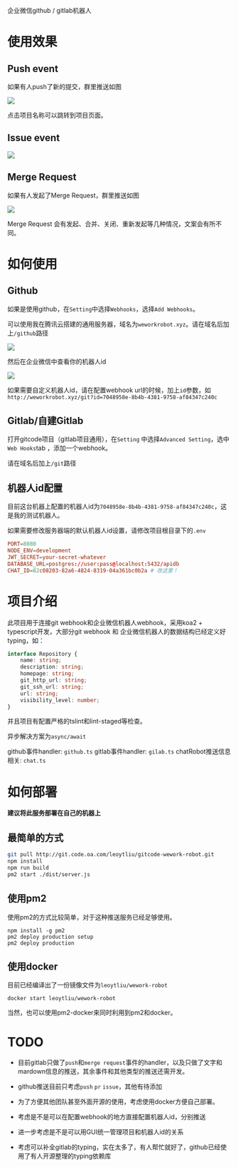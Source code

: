 企业微信github / gitlab机器人

# 使用效果

## Push event
如果有人push了新的提交，群里推送如图

![](https://tuchuang-1251767583.cos.ap-guangzhou.myqcloud.com/push-demo.jpg)

点击项目名称可以跳转到项目页面。

## Issue event

![](https://tuchuang-1251767583.cos.ap-guangzhou.myqcloud.com/issue-demo.png)

## Merge Request
如果有人发起了Merge Request，群里推送如图

![](https://tuchuang-1251767583.cos.ap-guangzhou.myqcloud.com/mr-demo.png)

Merge Request 会有发起、合并、关闭、重新发起等几种情况，文案会有所不同。

# 如何使用

## Github

如果是使用github，在`Setting`中选择`Webhooks`，选择`Add Webhooks`。

可以使用我在腾讯云搭建的通用服务器，域名为`weworkrobot.xyz`。请在域名后加上`/github`路径

![](https://tuchuang-1251767583.cos.ap-guangzhou.myqcloud.com/github-demo.png)

然后在企业微信中查看你的机器人id

![](https://tuchuang-1251767583.cos.ap-guangzhou.myqcloud.com/wework-demo.jpg)

如果需要自定义机器人id，请在配置webhook url的时候，加上`id`参数，如`http://weworkrobot.xyz/git?id=7048958e-8b4b-4381-9758-af84347c240c`

## Gitlab/自建Gitlab

打开gitcode项目（gitlab项目通用），在`Setting` 中选择`Advanced Setting`，选中`Web Hooks`tab ，添加一个webhook。

请在域名后加上`/git`路径

## 机器人id配置
目前这台机器上配置的机器人id为`7048958e-8b4b-4381-9758-af84347c240c`，这是我的测试机器人。

如果需要修改服务器端的默认机器人id设置，请修改项目根目录下的`.env`

```conf
PORT=8080
NODE_ENV=development
JWT_SECRET=your-secret-whatever
DATABASE_URL=postgres://user:pass@localhost:5432/apidb
CHAT_ID=82c08203-82a6-4824-8319-04a361bc0b2a # 改这里！
```
# 项目介绍

此项目用于连接git webhook和企业微信机器人webhook，采用koa2 + typescript开发，大部分git webhook 和 企业微信机器人的数据结构已经定义好typing，如：

```typescript
interface Repository {
    name: string;
    description: string;
    homepage: string;
    git_http_url: string;
    git_ssh_url: string;
    url: string;
    visibility_level: number;
}
```

并且项目有配置严格的tslint和lint-staged等检查。

异步解决方案为`async/await`

github事件handler: `github.ts`
gitlab事件handler: `gilab.ts`
chatRobot推送信息相关: `chat.ts`

# 如何部署

**建议将此服务部署在自己的机器上**

## 最简单的方式

```bash
git pull http://git.code.oa.com/leoytliu/gitcode-wework-robot.git
npm install
npm run build
pm2 start ./dist/server.js
```

## 使用pm2

使用pm2的方式比较简单，对于这种推送服务已经足够使用。

```shell
npm install -g pm2
pm2 deploy production setup
pm2 deploy production
```

## 使用docker

目前已经编译出了一份镜像文件为`leoytliu/wework-robot`
```
docker start leoytliu/wework-robot
```
当然，也可以使用pm2-docker来同时利用到pm2和docker。


# TODO

* 目前gitlab只做了`push`和`merge request`事件的handler，以及只做了文字和mardown信息的推送，其余事件和其他类型的推送还需开发。

* github推送目前只考虑`push` `pr` `issue`，其他有待添加

* 为了方便其他团队甚至外面开源的使用，考虑使用docker方便自己部署。

* 考虑是不是可以在配置webhook的地方直接配置机器人id，分别推送

* 进一步考虑是不是可以用GUI统一管理项目和机器人id的关系

* 考虑可以补全gitlab的typing，实在太多了，有人帮忙就好了，github已经使用了有人开源整理的typing依赖库